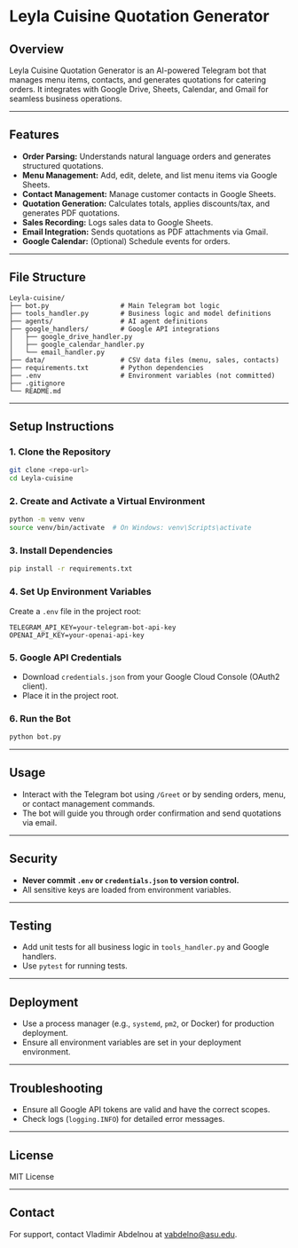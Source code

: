 # Leyla Cuisine Quotation Generator

## Overview

Leyla Cuisine Quotation Generator is an AI-powered Telegram bot that manages menu items, contacts, and generates quotations for catering orders. It integrates with Google Drive, Sheets, Calendar, and Gmail for seamless business operations.

---

## Features

- **Order Parsing:** Understands natural language orders and generates structured quotations.
- **Menu Management:** Add, edit, delete, and list menu items via Google Sheets.
- **Contact Management:** Manage customer contacts in Google Sheets.
- **Quotation Generation:** Calculates totals, applies discounts/tax, and generates PDF quotations.
- **Sales Recording:** Logs sales data to Google Sheets.
- **Email Integration:** Sends quotations as PDF attachments via Gmail.
- **Google Calendar:** (Optional) Schedule events for orders.

---

## File Structure

```
Leyla-cuisine/
├── bot.py                  # Main Telegram bot logic
├── tools_handler.py        # Business logic and model definitions
├── agents/                 # AI agent definitions
├── google_handlers/        # Google API integrations
│   ├── google_drive_handler.py
│   ├── google_calendar_handler.py
│   └── email_handler.py
├── data/                   # CSV data files (menu, sales, contacts)
├── requirements.txt        # Python dependencies
├── .env                    # Environment variables (not committed)
├── .gitignore
└── README.md
```

---

## Setup Instructions

### 1. Clone the Repository

```sh
git clone <repo-url>
cd Leyla-cuisine
```

### 2. Create and Activate a Virtual Environment

```sh
python -m venv venv
source venv/bin/activate  # On Windows: venv\Scripts\activate
```

### 3. Install Dependencies

```sh
pip install -r requirements.txt
```

### 4. Set Up Environment Variables

Create a `.env` file in the project root:

```
TELEGRAM_API_KEY=your-telegram-bot-api-key
OPENAI_API_KEY=your-openai-api-key
```

### 5. Google API Credentials

- Download `credentials.json` from your Google Cloud Console (OAuth2 client).
- Place it in the project root.

### 6. Run the Bot

```sh
python bot.py
```

---

## Usage

- Interact with the Telegram bot using `/Greet` or by sending orders, menu, or contact management commands.
- The bot will guide you through order confirmation and send quotations via email.

---

## Security

- **Never commit `.env` or `credentials.json` to version control.**
- All sensitive keys are loaded from environment variables.

---

## Testing

- Add unit tests for all business logic in `tools_handler.py` and Google handlers.
- Use `pytest` for running tests.

---

## Deployment

- Use a process manager (e.g., `systemd`, `pm2`, or Docker) for production deployment.
- Ensure all environment variables are set in your deployment environment.

---

## Troubleshooting

- Ensure all Google API tokens are valid and have the correct scopes.
- Check logs (`logging.INFO`) for detailed error messages.

---

## License

MIT License

---

## Contact

For support, contact Vladimir Abdelnou at vabdelno@asu.edu.